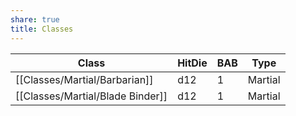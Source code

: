 ```yaml
---
share: true
title: Classes
---
```

| Class                            | HitDie | BAB | Type    |
| -------------------------------- | ------ | --- | ------- |
| [[Classes/Martial/Barbarian]]    | d12    | 1   | Martial |
| [[Classes/Martial/Blade Binder]] | d12    | 1   | Martial |


